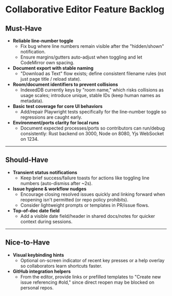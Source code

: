 # Collaborative Editor Feature Backlog

## Must-Have

-   **Reliable line-number toggle**
    -   Fix bug where line numbers remain visible after the
        "hidden/shown" notification.
    -   Ensure margins/gutters auto-adjust when toggling and let
        CodeMirror own spacing.
-   **Document export with stable naming**
    -   "Download as Text" flow exists; define consistent filename rules
        (not just page title / reload state).
-   **Room/document identifiers to prevent collisions**
    -   IndexedDB currently keys by "room name," which risks collisions
        as usage scales; introduce unique, stable IDs (keep human names
        as metadata).
-   **Basic test coverage for core UI behaviors**
    -   Add/repair Playwright tests specifically for the line-number
        toggle so regressions are caught early.
-   **Environment/ports clarity for local runs**
    -   Document expected processes/ports so contributors can run/debug
        consistently: Rust backend on 3000, Node on 8080, Yjs WebSocket
        on 1234.

------------------------------------------------------------------------

## Should-Have

-   **Transient status notifications**
    -   Keep brief success/failure toasts for actions like toggling line
        numbers (auto-dismiss after \~2s).
-   **Issue hygiene & workflow nudges**
    -   Encourage closing resolved issues quickly and linking forward
        when reopening isn't permitted (or repo policy prohibits).
    -   Consider lightweight prompts or templates in PR/issue flows.
-   **Top-of-doc date field**
    -   Add a visible date field/header in shared docs/notes for quicker
        context during sessions.

------------------------------------------------------------------------

## Nice-to-Have

-   **Visual keybinding hints**
    -   Optional on-screen indicator of recent key presses or a help
        overlay so collaborators learn shortcuts faster.
-   **GitHub integration helpers**
    -   From the editor, provide links or prefilled templates to "Create
        new issue referencing #old," since direct reopen may be blocked
        on personal repos.
